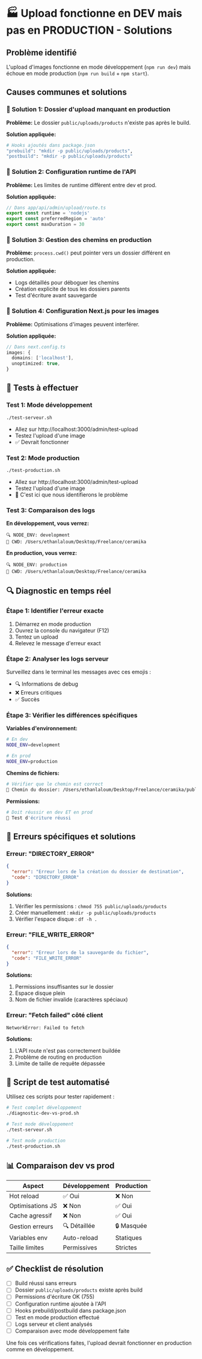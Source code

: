 # 🏭 Upload fonctionne en DEV mais pas en PRODUCTION - Solutions

## Problème identifié
L'upload d'images fonctionne en mode développement (`npm run dev`) mais échoue en mode production (`npm run build` + `npm start`).

## Causes communes et solutions

### 🔧 Solution 1: Dossier d'upload manquant en production

**Problème:** Le dossier `public/uploads/products` n'existe pas après le build.

**Solution appliquée:**
```bash
# Hooks ajoutés dans package.json
"prebuild": "mkdir -p public/uploads/products",
"postbuild": "mkdir -p public/uploads/products"
```

### 🔧 Solution 2: Configuration runtime de l'API

**Problème:** Les limites de runtime diffèrent entre dev et prod.

**Solution appliquée:**
```typescript
// Dans app/api/admin/upload/route.ts
export const runtime = 'nodejs'
export const preferredRegion = 'auto' 
export const maxDuration = 30
```

### 🔧 Solution 3: Gestion des chemins en production

**Problème:** `process.cwd()` peut pointer vers un dossier différent en production.

**Solution appliquée:**
- Logs détaillés pour déboguer les chemins
- Création explicite de tous les dossiers parents
- Test d'écriture avant sauvegarde

### 🔧 Solution 4: Configuration Next.js pour les images

**Problème:** Optimisations d'images peuvent interférer.

**Solution appliquée:**
```typescript
// Dans next.config.ts
images: {
  domains: ['localhost'],
  unoptimized: true,
}
```

## 🧪 Tests à effectuer

### Test 1: Mode développement
```bash
./test-serveur.sh
```
- Allez sur http://localhost:3000/admin/test-upload
- Testez l'upload d'une image
- ✅ Devrait fonctionner

### Test 2: Mode production
```bash
./test-production.sh
```
- Allez sur http://localhost:3000/admin/test-upload
- Testez l'upload d'une image
- 🎯 C'est ici que nous identifierons le problème

### Test 3: Comparaison des logs

**En développement, vous verrez:**
```
🔍 NODE_ENV: development
📂 CWD: /Users/ethanlaloum/Desktop/Freelance/ceramika
```

**En production, vous verrez:**
```
🔍 NODE_ENV: production
📂 CWD: /Users/ethanlaloum/Desktop/Freelance/ceramika
```

## 🔍 Diagnostic en temps réel

### Étape 1: Identifier l'erreur exacte
1. Démarrez en mode production
2. Ouvrez la console du navigateur (F12)
3. Tentez un upload
4. Relevez le message d'erreur exact

### Étape 2: Analyser les logs serveur
Surveillez dans le terminal les messages avec ces emojis :
- 🔍 Informations de debug
- ❌ Erreurs critiques
- ✅ Succès

### Étape 3: Vérifier les différences spécifiques

**Variables d'environnement:**
```bash
# En dev
NODE_ENV=development

# En prod  
NODE_ENV=production
```

**Chemins de fichiers:**
```bash
# Vérifier que le chemin est correct
📂 Chemin du dossier: /Users/ethanlaloum/Desktop/Freelance/ceramika/public/uploads/products
```

**Permissions:**
```bash
# Doit réussir en dev ET en prod
📁 Test d'écriture réussi
```

## 🚨 Erreurs spécifiques et solutions

### Erreur: "DIRECTORY_ERROR"
```json
{
  "error": "Erreur lors de la création du dossier de destination",
  "code": "DIRECTORY_ERROR"
}
```

**Solutions:**
1. Vérifier les permissions : `chmod 755 public/uploads/products`
2. Créer manuellement : `mkdir -p public/uploads/products`
3. Vérifier l'espace disque : `df -h .`

### Erreur: "FILE_WRITE_ERROR"  
```json
{
  "error": "Erreur lors de la sauvegarde du fichier",
  "code": "FILE_WRITE_ERROR"
}
```

**Solutions:**
1. Permissions insuffisantes sur le dossier
2. Espace disque plein
3. Nom de fichier invalide (caractères spéciaux)

### Erreur: "Fetch failed" côté client
```
NetworkError: Failed to fetch
```

**Solutions:**
1. L'API route n'est pas correctement buildée
2. Problème de routing en production
3. Limite de taille de requête dépassée

## 🎯 Script de test automatisé

Utilisez ces scripts pour tester rapidement :

```bash
# Test complet développement
./diagnostic-dev-vs-prod.sh

# Test mode développement
./test-serveur.sh

# Test mode production 
./test-production.sh
```

## 📊 Comparaison dev vs prod

| Aspect | Développement | Production |
|--------|---------------|------------|
| Hot reload | ✅ Oui | ❌ Non |
| Optimisations JS | ❌ Non | ✅ Oui |
| Cache agressif | ❌ Non | ✅ Oui |
| Gestion erreurs | 🔍 Détaillée | 🔒 Masquée |
| Variables env | Auto-reload | Statiques |
| Taille limites | Permissives | Strictes |

## ✅ Checklist de résolution

- [ ] Build réussi sans erreurs
- [ ] Dossier `public/uploads/products` existe après build
- [ ] Permissions d'écriture OK (755)
- [ ] Configuration runtime ajoutée à l'API
- [ ] Hooks prebuild/postbuild dans package.json
- [ ] Test en mode production effectué
- [ ] Logs serveur et client analysés
- [ ] Comparaison avec mode développement faite

Une fois ces vérifications faites, l'upload devrait fonctionner en production comme en développement.

